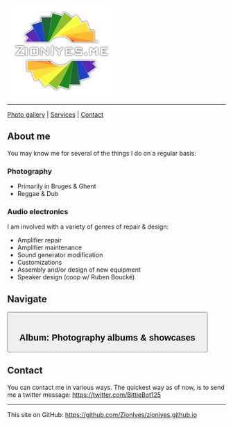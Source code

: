 <link rel="stylesheet" href="https://cdn.jsdelivr.net/npm/bootstrap-icons@1.10.2/font/bootstrap-icons.css">

<img style="width: 250px; height: auto" src="/assets/img/zioniyes-rainbow-sm-trim.png" />

---

[Photo gallery](https://zioniyes.github.io/gallery) | [Services](services) | [Contact](contact)

## About me

You may know me for several of the things I do on a regular basis:

### Photography

- Primarily in Bruges & Ghent
- Reggae & Dub

### Audio electronics

I am involved with a variety of genres of repair & design:

- Amplifier repair
- Amplifier maintenance
- Sound generator modification
- Customizations
- Assembly and/or design of new equipment
- Speaker design (coop w/ Ruben Boucké)

## Navigate

<button href="zioniyes.github.io/album">
    <h2 style="padding: 8px 20px 0px 20px">
        <span style="font-size: 150%; font-weight: bold;"><i class="bi bi-camera"></i></span>
        <span><b>Album:</b> Photography albums & showcases</span>  
    </h2>
</button>

## Contact

You can contact me in various ways. The quickest way as of now, is to send me a twitter message: <https://twitter.com/BittieBot125>

---

This site on GitHub: <https://github.com/ZionIyes/zioniyes.github.io> 
